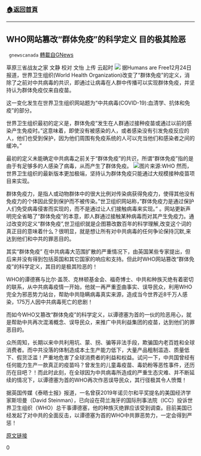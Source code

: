 ###  [:house:返回首頁](https://github.com/ourhimalayas/txt)
---

## WHO网站篡改“群体免疫”的科学定义 目的极其险恶
` gnewscanada` [轉載自GNews](https://gnews.org/zh-hans/684910/)

草原三省战友之家 文静
校对 文怡 上传 云起时
![]()![](https://gnews-media-offload.s3.amazonaws.com/wp-content/uploads/2020/12/25174944/who-logo.jpg)
据Humans are Free12月24日报道，世界卫生组织(World Health Organization)改变了“群体免疫”的定义，消除了之前对中共病毒的共识，即通过让病毒在人群中传播可以实现群体免疫，并坚持认为群体免疫仅来自疫苗。

这一变化发生在世界卫生组织网站题为“中共病毒(COVID-19):血清学、抗体和免疫”的部分。

世界卫生组织最初的定义是，群体免疫“发生在人群通过接种疫苗或通过以前的感染产生免疫时。”这意味着，即使没有被感染的人，或者感染没有引发免疫反应的人，他们也受到保护，因为他们周围有免疫系统的人可以充当他们和感染者之间的缓冲。”

最初的定义未能确定中共病毒之前关于“群体免疫”的共识，所谓“群体免疫”指的是由于有足够多的人感染了病毒，从而产生了群体免疫。
![]()![](https://gnews-media-offload.s3.amazonaws.com/wp-content/uploads/2020/12/25175137/who1.jpg)图片来源:WHO
然而，世界卫生组织的最新版本更加极端，坚持认为群体免疫只能通过大规模接种疫苗项目来实现。

群体免疫力，是指人或动物群体中的很大比例对传染病获得免疫力，使得其他没有免疫力的个体因此受到保护而不被传染。”世卫组织网站称，”群体免疫力是通过保护人们免受病毒侵害而实现的，而不是通过让人们接触病毒来实现。” 。网站更新声明完全省略了“群体免疫”的本意，即人群通过接触某种病毒而对其产生免疫力。通过改变的定义“群体免疫”,世卫组织就是企图篡改数百年的科学理解,改变这个词的真正目的意味着什么？很明显，就是想让所有对中共病毒的任何争论保持沉默,来达到他们和中共的罪恶目的。

其实“群体免疫” 在中共病毒大范围扩散的严重情况下，由英国某些专家提出，但后来并没有得到包括英国和其它国家的响应和支持。但此时WHO网站篡改“群体免疫”的科学定义，其目的是极其险恶的！

WHO的谭德赛与比尔·盖茨、克林顿基金会、福奇博士、中共和种族灭绝有着密切的联系，从中共病毒疫情一开始，他就一再严重歪曲事实、误导民众，利用WHO完全为邪恶势力站台，帮助中共隐瞒病毒真实来源，造成当今世界近8千万人感染，175万人因中共病毒死亡的悲剧！

而如今WHO又篡改“群体免疫”的科学定义，以谭德塞为首的一伙的险恶用心，就是帮助中共再次混淆概念、误导民众，来推广中共利益集团的疫苗，达到他们的罪恶目的。

众所周知，长期以来中共利用坑、蒙、拐、骗等非法手段，欺骗国内老百姓和全球消费者。而中共没落的体制造成本土生产能力低下，大量产品粗制滥造、质量低下、假货泛滥！严重地危害了全球消费者的利益和权益。试问一下，中共国曾经有任何能力生产一款真正的疫苗吗？曾发生的儿童毒疫苗、毒奶粉等恶性事件，还历历在目吧？！而此时此刻，在全球因为中共病毒所造成的严重生态灾难、并不断延续的情况下，以谭德塞为首的WHO再次作恶误导民众，其行径极其令人愤慨！

据英国传媒《泰晤士报》报道，一名曾获2019年诺贝尔和平奖提名的美国经济学家斯坦曼（David Steinman），已向设在荷兰海牙的国际刑事法院（ICC）投诉世界卫生组织（WHO）总干事谭德塞，他的种族灭绝罪应该受到调查。目前美国已经发起了对中共的全面反击，以谭德塞为首的WHO中共罪恶势力，一定会得到严惩！

[原文链接](https://humansarefree.com/2020/12/who-changes-definition-of-herd-immunity-to-push-vaccines.html)

0
